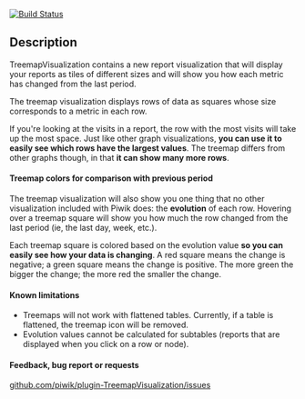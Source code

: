 [![Build Status](https://travis-ci.org/piwik/plugin-TreemapVisualization.svg?branch=master)](https://travis-ci.org/piwik/plugin-TreemapVisualization)

## Description

TreemapVisualization contains a new report visualization that will display your reports as tiles of different sizes and will show you how each metric has changed from the last period.

The treemap visualization displays rows of data as squares whose size corresponds to a metric in each row.

If you're looking at the visits in a report, the row with the most visits will take up the most space. Just like other graph visualizations, **you can use it to easily see which rows have the largest values**. The treemap differs from other graphs though, in that **it can show many more rows**.

#### Treemap colors for comparison with previous period

The treemap visualization will also show you one thing that no other visualization included with Piwik does: the **evolution** of each row. Hovering over a treemap square will show you how much the row changed from the last period (ie, the last day, week, etc.).

Each treemap square is colored based on the evolution value **so you can easily see how your data is changing**. A red square means the change is negative; a green square means the change is positive. The more green the bigger the change; the more red the smaller the change.

#### Known limitations

* Treemaps will not work with flattened tables. Currently, if a table is flattened, the treemap icon will be removed.
* Evolution values cannot be calculated for subtables (reports that are displayed when you click on a row or node).

#### Feedback, bug report or requests
 [github.com/piwik/plugin-TreemapVisualization/issues](https://github.com/piwik/plugin-TreemapVisualization/issues)
